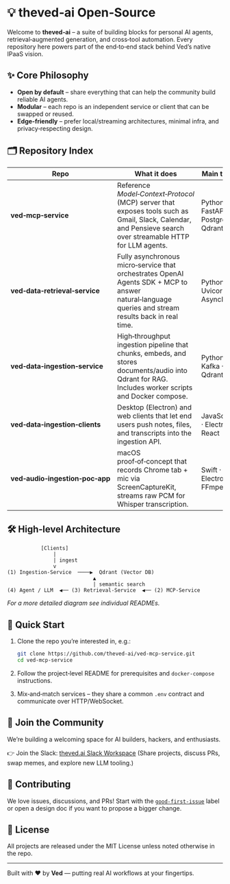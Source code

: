 # 💡 theved‑ai Open‑Source

Welcome to **theved‑ai** – a suite of building blocks for personal AI agents, retrieval‑augmented generation, and cross‑tool automation. Every repository here powers part of the end‑to‑end stack behind Ved’s native IPaaS vision.

## ✨ Core Philosophy

* **Open by default** – share everything that can help the community build reliable AI agents.
* **Modular** – each repo is an independent service or client that can be swapped or reused.
* **Edge‑friendly** – prefer local/streaming architectures, minimal infra, and privacy‑respecting design.

## 🗂 Repository Index

| Repo                            | What it does                                                                                                                                                | Main tech                            |
| ------------------------------- | ----------------------------------------------------------------------------------------------------------------------------------------------------------- | ------------------------------------ |
| **ved‑mcp‑service**             | Reference *Model‑Context‑Protocol* (MCP) server that exposes tools such as Gmail, Slack, Calendar, and Pensieve search over streamable HTTP for LLM agents. | Python · FastAPI · Postgres · Qdrant |
| **ved‑data‑retrieval‑service**  | Fully asynchronous micro‑service that orchestrates OpenAI Agents SDK + MCP to answer natural‑language queries and stream results back in real time.         | Python · Uvicorn · AsyncIO           |
| **ved‑data‑ingestion‑service**  | High‑throughput ingestion pipeline that chunks, embeds, and stores documents/audio into Qdrant for RAG. Includes worker scripts and Docker compose.         | Python · Kafka · Qdrant              |
| **ved‑data‑ingestion‑clients**  | Desktop (Electron) and web clients that let end users push notes, files, and transcripts into the ingestion API.                                            | JavaScript · Electron · React        |
| **ved‑audio‑ingestion‑poc‑app** | macOS proof‑of‑concept that records Chrome tab + mic via ScreenCaptureKit, streams raw PCM for Whisper transcription.                                       | Swift · Electron · FFmpeg            |

## 🛠 High‑level Architecture

```text
           [Clients]
               |
               | ingest
               v
(1) Ingestion‑Service  ────▶  Qdrant (Vector DB)
                            ▲
                            | semantic search
(4) Agent / LLM  ◀── (3) Retrieval‑Service  ◀── (2) MCP‑Service
```

*For a more detailed diagram see individual READMEs.*

## 🚀 Quick Start

1. Clone the repo you’re interested in, e.g.:

   ```bash
   git clone https://github.com/theved-ai/ved-mcp-service.git
   cd ved-mcp-service
   ```

2. Follow the project‑level README for prerequisites and `docker-compose` instructions.

3. Mix‑and‑match services – they share a common `.env` contract and communicate over HTTP/WebSocket.

## 💬 Join the Community

We’re building a welcoming space for AI builders, hackers, and enthusiasts.

👉 Join the Slack: [theved.ai Slack Workspace](https://join.slack.com/t/thevedai/shared_invite/zt-38q9owy11-Ysll9m72xd8Gs4zBhjuzkw) (Share projects, discuss PRs, swap memes, and explore new LLM tooling.)

## 🤝 Contributing

We love issues, discussions, and PRs! Start with the [`good‑first‑issue`](https://github.com/theved-ai/ved-mcp-service/labels/good-first-issue) label or open a design doc if you want to propose a bigger change.

## 📜 License

All projects are released under the MIT License unless noted otherwise in the repo.

---

Built with ❤️ by **Ved** — putting real AI workflows at your fingertips.
